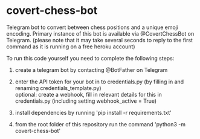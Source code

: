 # covert-chess-bot
Telegram bot to convert between chess positions and a unique emoji encoding. Primary instance of this bot is available via @CovertChessBot on Telegram. (please note that it may take several seconds to reply to the first command as it is running on a free heroku account)

To run this code yourself you need to complete the following steps:

1. create a telegram bot by contacting @BotFather on Telegram

2. enter the API token for your bot in to credentials.py (by filling in and renaming credentials_template.py)    
   optional: create a webhook, fill in relevant details for this in credentials.py (including setting webhook_active = True)

3. install dependencies by running 'pip install -r requirements.txt'

4. from the root folder of this repository run the command 'python3 -m covert-chess-bot'
